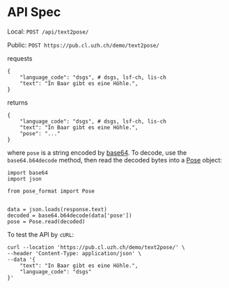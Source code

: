 # API Spec

Local:
`POST /api/text2pose/` 

Public:
`POST https://pub.cl.uzh.ch/demo/text2pose/`

requests

```
{
    "language_code": "dsgs", # dsgs, lsf-ch, lis-ch
    "text": "In Baar gibt es eine Höhle.",
}
```

returns

```
{
    "language_code": "dsgs", # dsgs, lsf-ch, lis-ch
    "text": "In Baar gibt es eine Höhle.",
    "pose": "..."
}
```

<!-- where `pose` is a JSON string encoded by [jsonpickle](https://jsonpickle.github.io/). To decode, use the `jsonpickle.decode` method and a [Pose](https://github.com/sign-language-processing/pose) object will be recovered. -->

where `pose` is a string encoded by [base64](https://docs.python.org/3/library/base64.html#base64.b64encode). To decode, use the `base64.b64decode` method, then read the decoded bytes into a [Pose](https://github.com/sign-language-processing/pose) object:

```
import base64
import json

from pose_format import Pose


data = json.loads(response.text)
decoded = base64.b64decode(data['pose'])
pose = Pose.read(decoded)
```

To test the API by `cURL`:

```
curl --location 'https://pub.cl.uzh.ch/demo/text2pose/' \
--header 'Content-Type: application/json' \
--data '{
    "text": "In Baar gibt es eine Höhle.",
    "language_code": "dsgs"
}'
```
